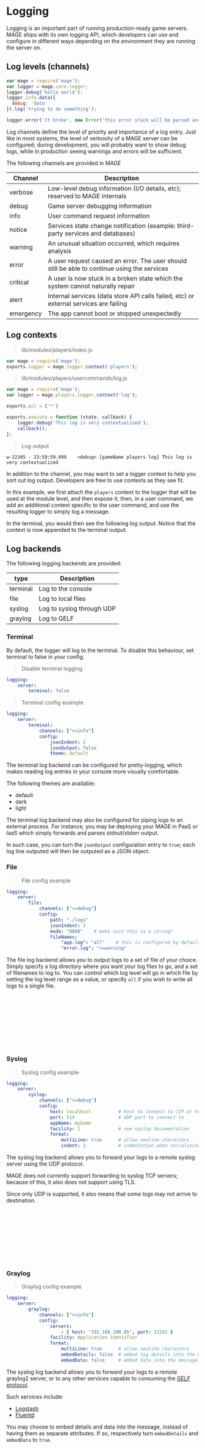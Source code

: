 # Logging

Logging is an important part of running production-ready game servers. MAGE
ships with its own logging API, which developers can use and configure
in different ways depending on the environment they are running the server
on.

## Log levels (channels)

```javascript
var mage = require('mage');
var logger = mage.core.logger;
logger.debug('hello world');
logger.info.data({
  debug: 'data'
}).log('trying to do something');

logger.error('It broke', new Error('this error stack will be parsed and formatted'));
```

Log channels define the level of priority and importance of
a log entry. Just like in most systems, the level of verbosity
of a MAGE server can be configured; during development, you
will probably want to show debug logs, while in production
seeing warnings and errors will be sufficient.

The following channels are provided in MAGE

| Channel   | Description                                                                                   |
|-----------|-----------------------------------------------------------------------------------------------|
| verbose   | Low-level debug information (I/O details, etc); reserved to MAGE internals                    |
| debug     | Game server debugging information                                                             |
| info      | User command request information                                                              |
| notice    | Services state change notification (example: third-party services and databases)              |
| warning   | An unusual situation occurred, which requires analysis                                        |
| error     | A user request caused an error. The user should still be able to continue using the services  |
| critical  | A user is now stuck in a broken state which the system cannot naturally repair                |
| alert     | Internal services (data store API calls failed, etc) or external services are failing         |
| emergency | The app cannot boot or stopped unexpectedly                                                   |

## Log contexts

> lib/modules/players/index.js

```javascript
var mage = require('mage');
exports.logger = mage.logger.context('players');
```

> lib/modules/players/usercommands/log.js

```javascript
var mage = require('mage');
var logger = mage.players.logger.context('log');

exports.acl = ['*']

exports.execute = function (state, callback) {
	logger.debug('This log is very contextualized');
	callback();
};
```

> Log output

```plaintext
w-12345 - 23:59:59.999    <debug> [gameName players log] This log is very contextualized
```

In addition to the channel, you may want to set a logger context to help you
sort out log output. Developers are free to use contexts as they see fit.

In this example, we first attach the `players` context to the logger that will
be used at the module level, and then expose it; then, in a user command,
we add an additional context specific to the user command, and use the resulting
logger to simply log a message.

In the terminal, you would then see the following log output. Notice that the
context is now appended to the terminal output.

## Log backends

The following logging backends are provided:

| type       | Description               |
| ---------- | ------------------------- |
| terminal   | Log to the console        |
| file       | Log to local files        |
| syslog     | Log to syslog through UDP |
| graylog    | Log to GELF               |

### Terminal

<aside class="warning">
By default, the logger will log to the terminal. To disable this behaviour, set terminal to false in your config.
</aside>

> Disable terminal logging

```yaml
logging:
    server:
        terminal: false
```


> Terminal config example

```yaml
logging:
    server:
        terminal:
            channels: [">=info"]
            config:
                jsonIndent: 2
                jsonOutput: false
                theme: default
```

The terminal log backend can be configured for pretty-logging, which makes reading
log entries in your console more visually comfortable.

The following themes are available:

   - default
   - dark
   - light

The terminal log backend may also be configured for piping logs to an external
process. For instance, you may be deploying your MAGE in PaaS or IaaS which
simply forwards and parses stdout/stderr output.

In such case, you can turn the `jsonOutput` configuration entry to `true`;
each log line outputed will then be outputed as a JSON object.


### File

> File config example

```yaml
logging:
    server:
        file:
            channels: [">=debug"]
            config:
                path: "./logs"
                jsonIndent: 2
                mode: "0600"    # make sure this is a string!
                fileNames:
                    "app.log": "all"    # this is configured by default and you may override it
                    "error.log": ">=warning"
```

The file log backend allows you to output logs to a set of file of your choice. Simply
specify a log directory where you want your log files to go, and a set of filenames to log to.
You can control which log level will go in which file by setting the log level range
as a value, or specify `all` if you wish to write all logs to a single file.

<br><br><br><br><br><br><br><br>

### Syslog

> Syslog config example

```yaml
logging:
    server:
        syslog:
            channels: [">=debug"]
            config:
                host: localhost          # host to connect to (IP or hostname)
                port: 514                # UDP port to connect to
                appName: myGame
                facility: 1              # see syslog documentation
                format:
                    multiLine: true      # allow newline characters
                    indent: 2            # indentation when serializing data in multiLine mode
```

The syslog log backend allows you to forward your logs to a remote
syslog server using the UDP protocol.

MAGE does not currently support forwarding to syslog TCP servers; because
of this, it also does not support using TLS.

Since only UDP is supported, it also means that some logs may not arrive to
destination.

<br><br><br><br><br><br><br><br>

### Graylog

> Graylog config example

```yaml
logging:
    server:
        graylog:
            channels: [">=info"]
            config:
                servers:
                    - { host: "192.168.100.85", port: 12201 }
                facility: Application identifier
                format:
                    multiLine: true      # allow newline characters
                    embedDetails: false  # embed log details into the message
                    embedData: false     # embed data into the message
```

The syslog log backend allows you to forward your logs to a remote
graylog2 server, or to any other services capable to consuming
the [GELF protocol](http://docs.graylog.org/en/2.2/pages/gelf.html).

Such services include:

  - [Logstash](https://www.elastic.co/guide/en/logstash/5.4/plugins-inputs-gelf.html)
  - [Fluentd](https://github.com/MerlinDMC/fluent-plugin-input-gelf)

You may choose to embed details and data into the message, instead of having them
as separate attributes. If so, respectively turn `embedDetails` and `embedData` to `true`.
